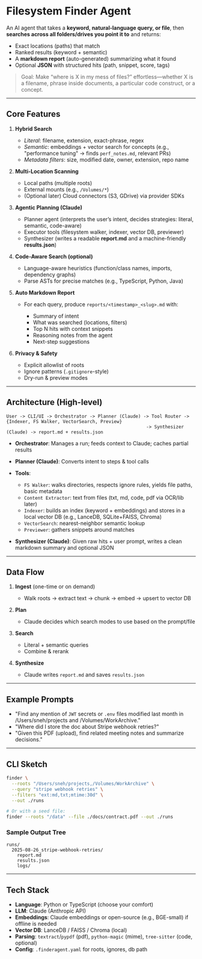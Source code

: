 # Filesystem Finder Agent

An AI agent that takes a **keyword, natural-language query, or file**, then **searches across all folders/drives you point it to** and returns:

* Exact locations (paths) that match
* Ranked results (keyword + semantic)
* A **markdown report** (auto-generated) summarizing what it found
* Optional **JSON** with structured hits (path, snippet, score, tags)

> Goal: Make “where is X in my mess of files?” effortless—whether X is a filename, phrase inside documents, a particular code construct, or a concept.

---

## Core Features

1. **Hybrid Search**

   * *Literal*: filename, extension, exact-phrase, regex
   * *Semantic*: embeddings + vector search for concepts (e.g., "performance tuning" -> finds `perf_notes.md`, relevant PRs)
   * *Metadata filters*: size, modified date, owner, extension, repo name

2. **Multi-Location Scanning**

   * Local paths (multiple roots)
   * External mounts (e.g., `/Volumes/*`)
   * (Optional later) Cloud connectors (S3, GDrive) via provider SDKs

3. **Agentic Planning (Claude)**

   * Planner agent (interprets the user’s intent, decides strategies: literal, semantic, code-aware)
   * Executor tools (filesystem walker, indexer, vector DB, previewer)
   * Synthesizer (writes a readable **report.md** and a machine-friendly **results.json**)

4. **Code-Aware Search (optional)**

   * Language-aware heuristics (function/class names, imports, dependency graphs)
   * Parse ASTs for precise matches (e.g., TypeScript, Python, Java)

5. **Auto Markdown Report**

   * For each query, produce `reports/<timestamp>_<slug>.md` with:

     * Summary of intent
     * What was searched (locations, filters)
     * Top N hits with context snippets
     * Reasoning notes from the agent
     * Next-step suggestions

6. **Privacy & Safety**

   * Explicit allowlist of roots
   * Ignore patterns (`.gitignore`-style)
   * Dry-run & preview modes

---

## Architecture (High-level)

```
User -> CLI/UI -> Orchestrator -> Planner (Claude) -> Tool Router -> {Indexer, FS Walker, VectorSearch, Preview}
                                                    -> Synthesizer (Claude) -> report.md + results.json
```

* **Orchestrator**: Manages a run; feeds context to Claude; caches partial results
* **Planner (Claude)**: Converts intent to steps & tool calls
* **Tools**:

  * `FS Walker`: walks directories, respects ignore rules, yields file paths, basic metadata
  * `Content Extractor`: text from files (txt, md, code, pdf via OCR/lib later)
  * `Indexer`: builds an index (keyword + embeddings) and stores in a local vector DB (e.g., LanceDB, SQLite+FAISS, Chroma)
  * `VectorSearch`: nearest-neighbor semantic lookup
  * `Previewer`: gathers snippets around matches
* **Synthesizer (Claude)**: Given raw hits + user prompt, writes a clean markdown summary and optional JSON

---

## Data Flow

1. **Ingest** (one-time or on demand)

   * Walk roots -> extract text -> chunk -> embed -> upsert to vector DB
2. **Plan**

   * Claude decides which search modes to use based on the prompt/file
3. **Search**

   * Literal + semantic queries
   * Combine & rerank
4. **Synthesize**

   * Claude writes `report.md` and saves `results.json`

---

## Example Prompts

* "Find any mention of `JWT` secrets or `.env` files modified last month in /Users/sneh/projects and /Volumes/WorkArchive."
* "Where did I store the doc about Stripe webhook retries?"
* "Given this PDF (upload), find related meeting notes and summarize decisions."

---

## CLI Sketch

```bash
finder \
  --roots "/Users/sneh/projects,/Volumes/WorkArchive" \
  --query "stripe webhook retries" \
  --filters "ext:md,txt;mtime:30d" \
  --out ./runs

# Or with a seed file:
finder --roots "/data" --file ./docs/contract.pdf --out ./runs
```

### Sample Output Tree

```
runs/
  2025-08-26_stripe-webhook-retries/
    report.md
    results.json
    logs/
```

---

##  Tech Stack

* **Language**: Python or TypeScript (choose your comfort)
* **LLM**: Claude (Anthropic API)
* **Embeddings**: Claude embeddings or open-source (e.g., BGE-small) if offline is needed
* **Vector DB**: LanceDB / FAISS / Chroma (local)
* **Parsing**: `textract`/`pypdf` (pdf), `python-magic` (mime), `tree-sitter` (code, optional)
* **Config**: `.finderagent.yaml` for roots, ignores, db path

